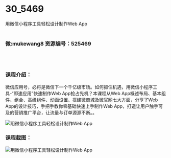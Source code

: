 # 30_5469
用微信小程序工具轻松设计制作Web App
<br/></br>
<h3>微:mukewang8 资源编号：525469</h3>
<br/></br>
<h3>课程介绍：</h3>
<p>微信应用号，必将是微信下一个千亿级市场。如何抓住机遇，用<a title="查看与 微信小程序 相关的文章" target="_blank">微信小程序</a>工具-“即速应用”快速制作Web App抢占先机？本课程从Web App概述布局、基本组件、组合、高级组件、动画设置、搭建微商城及微官网七大方面，分享了Web App的设计技巧，手把手教你零基础快速上手制作Web App，打造让用户触手可及的营销推广平台，让流量与订单源源不断。。</p>
<p><img src="https://www.ko996.com/wp-content/uploads/img/2019/06/s29776941-1-300x237.jpg" alt="用微信小程序工具轻松设计制作Web App"></p>
<h3>课程截图：</h3>
<p><img src="https://www.ko996.com/wp-content/uploads/img/2019/06/2-81.png" alt="用微信小程序工具轻松设计制作Web App"></p>
<p>&nbsp;</p>
